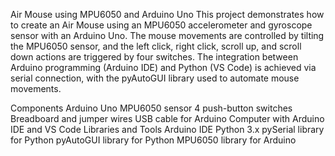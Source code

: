 Air Mouse using MPU6050 and Arduino Uno
This project demonstrates how to create an Air Mouse using an MPU6050 accelerometer and gyroscope sensor with an Arduino Uno.
The mouse movements are controlled by tilting the MPU6050 sensor, and the left click, right click, scroll up, and scroll down actions are triggered by four switches.
The integration between Arduino programming (Arduino IDE) and Python (VS Code) is achieved via serial connection, with the pyAutoGUI library used to automate mouse movements.

Components
Arduino Uno
MPU6050 sensor
4 push-button switches
Breadboard and jumper wires
USB cable for Arduino
Computer with Arduino IDE and VS Code
Libraries and Tools
Arduino IDE
Python 3.x
pySerial library for Python
pyAutoGUI library for Python
MPU6050 library for Arduino
